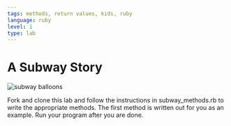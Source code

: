 ```yaml
---
tags: methods, return values, kids, ruby
language: ruby
level: 1
type: lab
---
```


# A Subway Story

![subway balloons](http://1.media.collegehumor.cvcdn.com/28/26/beeb4cb32e3896b1659854ad8977c847-the-new-york-city-subway-what-you-can-expect.jpg)

Fork and clone this lab and follow the instructions in subway_methods.rb to write the appropriate methods. The first method is written out for you as an example. Run your program after you are done.
